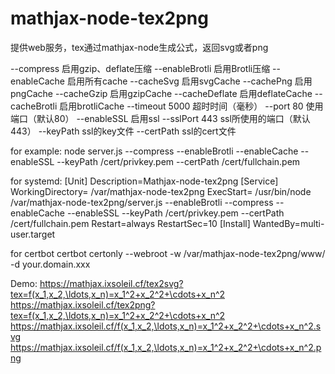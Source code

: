 # mathjax-node-tex2png

提供web服务，tex通过mathjax-node生成公式，返回svg或者png

--compress		启用gzip、deflate压缩
--enableBrotli	启用Brotli压缩
--enableCache	启用所有cache
--cacheSvg		启用svgCache
--cachePng		启用pngCache
--cacheGzip		启用gzipCache
--cacheDeflate	启用deflateCache
--cacheBrotli	启用brotliCache
--timeout 5000	超时时间（毫秒）
--port 80		使用端口（默认80）
--enableSSL		启用ssl
--sslPort 443	ssl所使用的端口（默认443）
--keyPath		ssl的key文件
--certPath		ssl的cert文件

for example:
node server.js --compress --enableBrotli --enableCache --enableSSL --keyPath /cert/privkey.pem --certPath /cert/fullchain.pem

for systemd:
[Unit]
Description=Mathjax-node-tex2png
[Service]
WorkingDirectory= /var/mathjax-node-tex2png
ExecStart= /usr/bin/node /var/mathjax-node-tex2png/server.js --enableBrotli --compress --enableCache --enableSSL --keyPath /cert/privkey.pem --certPath /cert/fullchain.pem
Restart=always
RestartSec=10
[Install]
WantedBy=multi-user.target

for certbot
certbot certonly --webroot -w /var/mathjax-node-tex2png/www/ -d your.domain.xxx

Demo:
https://mathjax.ixsoleil.cf/tex2svg?tex=f(x_1,x_2,\ldots,x_n)=x_1^2+x_2^2+\cdots+x_n^2
https://mathjax.ixsoleil.cf/tex2png?tex=f(x_1,x_2,\ldots,x_n)=x_1^2+x_2^2+\cdots+x_n^2
https://mathjax.ixsoleil.cf/f(x_1,x_2,\ldots,x_n)=x_1^2+x_2^2+\cdots+x_n^2.svg
https://mathjax.ixsoleil.cf/f(x_1,x_2,\ldots,x_n)=x_1^2+x_2^2+\cdots+x_n^2.png